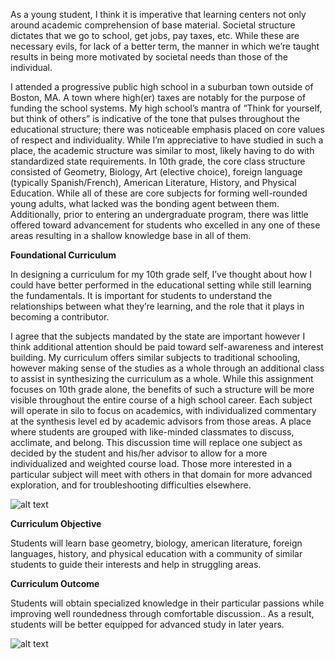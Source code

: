 As a young student, I think it is imperative that learning centers not only around academic comprehension of base material.  Societal structure dictates that we go to school, get jobs, pay taxes, etc.  While these are necessary evils, for lack of a better term, the manner in which we’re taught results in being more motivated by societal needs than those of the individual.  

I attended a progressive public high school in a suburban town outside of Boston, MA.  A town where high(er) taxes are notably for the purpose of funding the school systems.  My high school’s mantra of “Think for yourself, but think of others” is indicative of the tone that pulses throughout the educational structure; there was noticeable emphasis placed on core values of respect and individuality.  While I’m appreciative to have studied in such a place, the academic structure was similar to most, likely having to do with standardized state requirements.  In 10th grade, the core class structure consisted of Geometry, Biology, Art (elective choice), foreign language (typically Spanish/French), American Literature, History, and Physical Education.  While all of these are core subjects for forming well-rounded young adults, what lacked was the bonding agent between them.  Additionally, prior to entering an undergraduate program, there was little offered toward advancement for students who excelled in any one of these areas resulting in a shallow knowledge base in all of them.

**Foundational Curriculum**

In designing a curriculum for my 10th grade self, I’ve thought about how I could have better performed in the educational setting while still learning the fundamentals.  It is important for students to understand the relationships between what they’re learning, and the role that it plays in becoming a contributor.  

I agree that the subjects mandated by the state are important however I think additional attention should be paid toward self-awareness and interest building.  My curriculum offers similar subjects to traditional schooling, however making sense of the studies as a whole through an additional class to assist in synthesizing the curriculum as a whole.  While this assignment focuses on 10th grade alone, the benefits of such a structure will be more visible throughout the entire course of a high school career.  Each subject will operate in silo to focus on academics, with individualized commentary at the synthesis level ed by academic advisors from those areas.  A place where students are grouped with like-minded classmates to discuss, acclimate, and belong.  This discussion time will replace one subject as decided by the student and his/her advisor to allow for a more individualized and weighted course load.  Those more interested in a particular subject will meet with others in that domain for more advanced exploration, and for troubleshooting difficulties elsewhere.  

![alt text](https://github.com/jps723/teachingasart2018/blob/master/assignments/2_Curriculum/img/Curriculum_Synthesis_Structure.jpeg "Logo Title Text 1")

**Curriculum Objective**

Students will learn base geometry, biology, american literature, foreign languages, history, and physical education with a community of similar students to guide their interests and help in struggling areas.  

**Curriculum Outcome**

Students will obtain specialized knowledge in their particular passions while improving well roundedness through comfortable discussion..  As a result, students will be better equipped for advanced study in later years.

![alt text](https://github.com/jps723/teachingasart2018/blob/master/assignments/2_Curriculum/img/Curriculum_Synthesis_Cartoon.jpeg "Logo Title Text 1")

